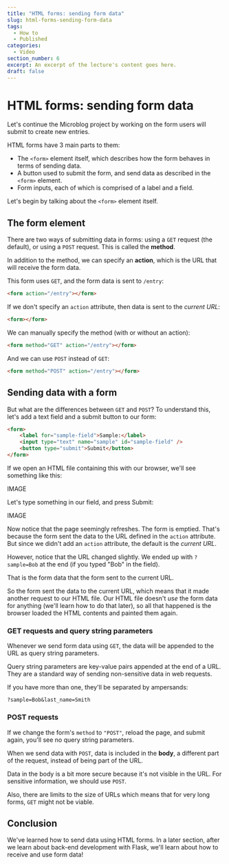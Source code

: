 ```yaml
---
title: "HTML forms: sending form data"
slug: html-forms-sending-form-data
tags:
  - How to
  - Published
categories:
  - Video
section_number: 6
excerpt: An excerpt of the lecture's content goes here.
draft: false
---
```


# HTML forms: sending form data

Let's continue the Microblog project by working on the form users will submit to create new entries.

HTML forms have 3 main parts to them:

- The `<form>` element itself, which describes how the form behaves in terms of sending data.
- A button used to submit the form, and send data as described in the `<form>` element.
- Form inputs, each of which is comprised of a label and a field.

Let's begin by talking about the `<form>` element itself.

## The form element

There are two ways of submitting data in forms: using a `GET` request (the default), or using a `POST` request. This is called the **method**.

In addition to the method, we can specify an **action**, which is the URL that will receive the form data.

This form uses `GET`, and the form data is sent to `/entry`:

```html
<form action="/entry"></form>
```

If we don't specify an `action` attribute, then data is sent to the _current URL_:

```html
<form></form>
```

We can manually specify the method (with or without an action):

```html
<form method="GET" action="/entry"></form>
```

And we can use `POST` instead of `GET`:

```html
<form method="POST" action="/entry"></form>
```

## Sending data with a form

But what are the differences between `GET` and `POST`? To understand this, let's add a text field and a submit button to our form:

```html
<form>
    <label for="sample-field">Sample:</label>
    <input type="text" name="sample" id="sample-field" />
    <button type="submit">Submit</button>
</form>
```

If we open an HTML file containing this with our browser, we'll see something like this:

IMAGE

Let's type something in our field, and press Submit:

IMAGE

Now notice that the page seemingly refreshes. The form is emptied. That's because the form sent the data to the URL defined in the `action` attribute. But since we didn't add an `action` attribute, the default is the _current URL_.

However, notice that the URL changed slightly. We ended up with `?sample=Bob` at the end (if you typed "Bob" in the field).

That is the form data that the form sent to the current URL.

So the form sent the data to the current URL, which means that it made another request to our HTML file. Our HTML file doesn't _use_ the form data for anything (we'll learn how to do that later), so all that happened is the browser loaded the HTML contents and painted them again.

### GET requests and query string parameters

Whenever we send form data using `GET`, the data will be appended to the URL as query string parameters.

Query string parameters are key-value pairs appended at the end of a URL. They are a standard way of sending non-sensitive data in web requests.

If you have more than one, they'll be separated by ampersands:

```
?sample=Bob&last_name=Smith
```

### POST requests

If we change the form's `method` to `"POST"`, reload the page, and submit again, you'll see no query string parameters.

When we send data with `POST`, data is included in the **body**, a different part of the request, instead of being part of the URL.

Data in the body is a bit more secure because it's not visible in the URL. For sensitive information, we should use `POST`.

Also, there are limits to the size of URLs which means that for very long forms, `GET` might not be viable.

## Conclusion

We've learned how to send data using HTML forms. In a later section, after we learn about back-end development with Flask, we'll learn about how to receive and use form data!